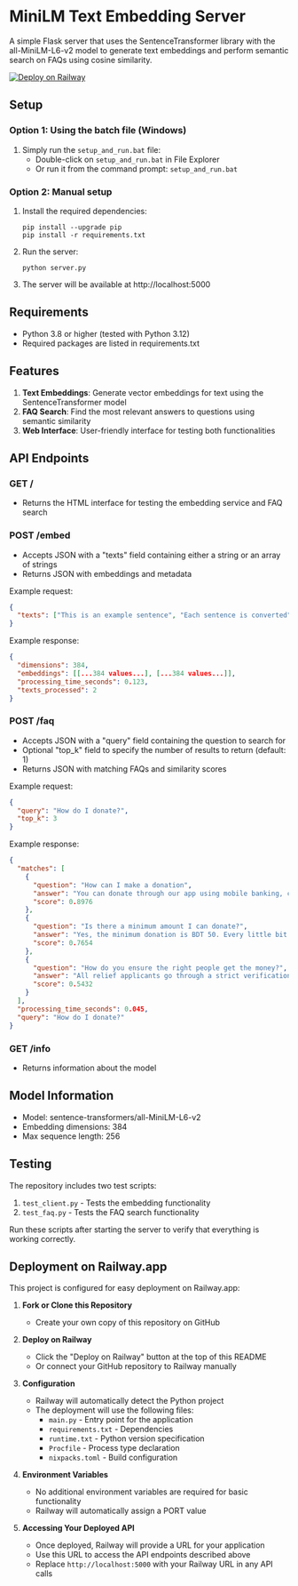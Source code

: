 # MiniLM Text Embedding Server

A simple Flask server that uses the SentenceTransformer library with the all-MiniLM-L6-v2 model to generate text embeddings and perform semantic search on FAQs using cosine similarity.

[![Deploy on Railway](https://railway.app/button.svg)](https://railway.app/template/Emy2sU?referralCode=alphasec)

## Setup

### Option 1: Using the batch file (Windows)

1. Simply run the `setup_and_run.bat` file:
   - Double-click on `setup_and_run.bat` in File Explorer
   - Or run it from the command prompt: `setup_and_run.bat`

### Option 2: Manual setup

1. Install the required dependencies:
   ```
   pip install --upgrade pip
   pip install -r requirements.txt
   ```

2. Run the server:
   ```
   python server.py
   ```

3. The server will be available at http://localhost:5000

## Requirements

- Python 3.8 or higher (tested with Python 3.12)
- Required packages are listed in requirements.txt

## Features

1. **Text Embeddings**: Generate vector embeddings for text using the SentenceTransformer model
2. **FAQ Search**: Find the most relevant answers to questions using semantic similarity
3. **Web Interface**: User-friendly interface for testing both functionalities

## API Endpoints

### GET /
- Returns the HTML interface for testing the embedding service and FAQ search

### POST /embed
- Accepts JSON with a "texts" field containing either a string or an array of strings
- Returns JSON with embeddings and metadata

Example request:
```json
{
  "texts": ["This is an example sentence", "Each sentence is converted"]
}
```

Example response:
```json
{
  "dimensions": 384,
  "embeddings": [[...384 values...], [...384 values...]],
  "processing_time_seconds": 0.123,
  "texts_processed": 2
}
```

### POST /faq
- Accepts JSON with a "query" field containing the question to search for
- Optional "top_k" field to specify the number of results to return (default: 1)
- Returns JSON with matching FAQs and similarity scores

Example request:
```json
{
  "query": "How do I donate?",
  "top_k": 3
}
```

Example response:
```json
{
  "matches": [
    {
      "question": "How can I make a donation",
      "answer": "You can donate through our app using mobile banking, card, or manual bank transfer. Just click \"Donate Now\" on the home screen, login/signup and follow the steps!",
      "score": 0.8976
    },
    {
      "question": "Is there a minimum amount I can donate?",
      "answer": "Yes, the minimum donation is BDT 50. Every little bit counts!",
      "score": 0.7654
    },
    {
      "question": "How do you ensure the right people get the money?",
      "answer": "All relief applicants go through a strict verification process before being approved.",
      "score": 0.5432
    }
  ],
  "processing_time_seconds": 0.045,
  "query": "How do I donate?"
}
```

### GET /info
- Returns information about the model

## Model Information

- Model: sentence-transformers/all-MiniLM-L6-v2
- Embedding dimensions: 384
- Max sequence length: 256

## Testing

The repository includes two test scripts:

1. `test_client.py` - Tests the embedding functionality
2. `test_faq.py` - Tests the FAQ search functionality

Run these scripts after starting the server to verify that everything is working correctly.

## Deployment on Railway.app

This project is configured for easy deployment on Railway.app:

1. **Fork or Clone this Repository**
   - Create your own copy of this repository on GitHub

2. **Deploy on Railway**
   - Click the "Deploy on Railway" button at the top of this README
   - Or connect your GitHub repository to Railway manually

3. **Configuration**
   - Railway will automatically detect the Python project
   - The deployment will use the following files:
     - `main.py` - Entry point for the application
     - `requirements.txt` - Dependencies
     - `runtime.txt` - Python version specification
     - `Procfile` - Process type declaration
     - `nixpacks.toml` - Build configuration

4. **Environment Variables**
   - No additional environment variables are required for basic functionality
   - Railway will automatically assign a PORT value

5. **Accessing Your Deployed API**
   - Once deployed, Railway will provide a URL for your application
   - Use this URL to access the API endpoints described above
   - Replace `http://localhost:5000` with your Railway URL in any API calls
